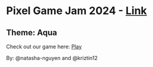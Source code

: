 # Pixel Game Jam 2024 - [Link](https://itch.io/jam/-pixel-game-jam-2024)

## Theme: Aqua

Check out our game here: [Play](https://nhiii38.itch.io/fishekai)

By: @natasha-nguyen and @kriztin12
